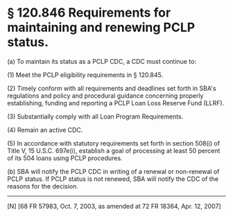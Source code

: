 # § 120.846   Requirements for maintaining and renewing PCLP status.

(a) To maintain its status as a PCLP CDC, a CDC must continue to: 


(1) Meet the PCLP eligibility requirements in § 120.845. 


(2) Timely conform with all requirements and deadlines set forth in SBA's regulations and policy and procedural guidance concerning properly establishing, funding and reporting a PCLP Loan Loss Reserve Fund (LLRF). 


(3) Substantially comply with all Loan Program Requirements.


(4) Remain an active CDC. 


(5) In accordance with statutory requirements set forth in section 508(i) of Title V, 15 U.S.C. 697e(i), establish a goal of processing at least 50 percent of its 504 loans using PCLP procedures. 


(b) SBA will notify the PCLP CDC in writing of a renewal or non-renewal of PCLP status. If PCLP status is not renewed, SBA will notify the CDC of the reasons for the decision. 



---

[N] [68 FR 57983, Oct. 7, 2003, as amended at 72 FR 18364, Apr. 12, 2007]




